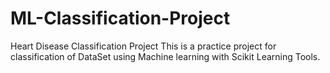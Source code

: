 # ML-Classification-Project
Heart Disease Classification Project 
This is a practice project for classification of DataSet using Machine learning with Scikit Learning Tools.
